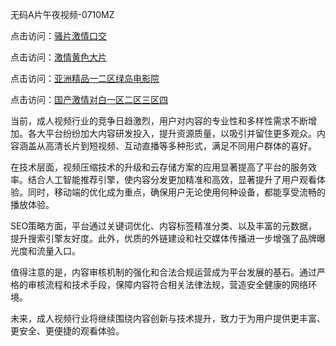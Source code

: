 无码A片午夜视频-0710MZ

点击访问：<a href="https://heiliaoxqkkct.pages.dev">骚片激情口交</a>

点击访问：<a href="https://heiliaozj3tjd.pages.dev">激情黄色大片</a>

点击访问：<a href="https://heiliaoll4qsx.pages.dev">亚洲精品一二区绿岛电影院</a>

点击访问：<a href="https://heiliaowt0d7p.pages.dev">国产激情对白一区二区三区四</a>

当前，成人视频行业的竞争日趋激烈，用户对内容的专业性和多样性需求不断增加。各大平台纷纷加大内容研发投入，提升资源质量，以吸引并留住更多观众。内容涵盖从高清长片到短视频、互动直播等多种形式，满足不同用户群体的喜好。

在技术层面，视频压缩技术的升级和云存储方案的应用显著提高了平台的服务效率。结合人工智能推荐引擎，使内容分发更加精准和高效，显著提升了用户观看体验。同时，移动端的优化成为重点，确保用户无论使用何种设备，都能享受流畅的播放体验。

SEO策略方面，平台通过关键词优化、内容标签精准分类、以及丰富的元数据，提升搜索引擎友好度。此外，优质的外链建设和社交媒体传播进一步增强了品牌曝光度和流量入口。

值得注意的是，内容审核机制的强化和合法合规运营成为平台发展的基石。通过严格的审核流程和技术手段，保障内容符合相关法律法规，营造安全健康的网络环境。

未来，成人视频行业将继续围绕内容创新与技术提升，致力于为用户提供更丰富、更安全、更便捷的观看体验。

<span style="display:none;">[Canonical link]( https://github.com/pls20250710/riben45313 ）</span>
